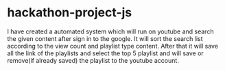 # hackathon-project-js

I have created a automated system which will run on youtube and search the given content after sign in to the google.
It will sort the search list according to the view count and playlist type content.
After that it will save all the link of the playlists and select the top 5 playlist and will save or remove(if already saved) the playlist to the youtube account. 
